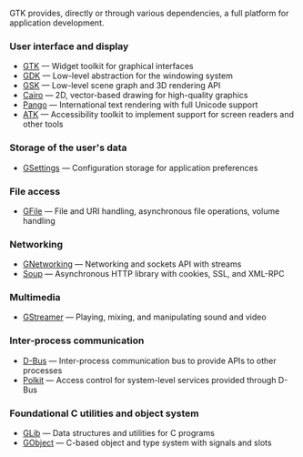 ---
---

GTK provides, directly or through various dependencies, a full platform for
application development.

### User interface and display

 - [GTK](https://developer.gnome.org/gtk/unstable/) — Widget toolkit for graphical interfaces
 - [GDK](https://developer.gnome.org/gdk/unstable/) — Low-level abstraction for the windowing system
 - [GSK](https://developer.gnome.org/gsk/unstable/) — Low-level scene graph and 3D rendering API
 - [Cairo](https://developer.gnome.org/cairo/stable/) — 2D, vector-based drawing for high-quality graphics
 - [Pango](https://developer.gnome.org/pango/stable/) — International text rendering with full Unicode support
 - [ATK](https://developer.gnome.org/atk/stable/) — Accessibility toolkit to implement support for screen readers and other tools

### Storage of the user's data

 - [GSettings](https://developer.gnome.org/gio/stable/GSettings.html) — Configuration storage for application preferences

### File access

 - [GFile](https://developer.gnome.org/gio/stable/GFile.html) — File and URI handling, asynchronous file operations, volume handling

### Networking

 - [GNetworking](https://developer.gnome.org/gio/stable/highlevel-socket.html) — Networking and sockets API with streams
 - [Soup](https://developer.gnome.org/libsoup/stable/) — Asynchronous HTTP library with cookies, SSL, and XML-RPC

### Multimedia

 - [GStreamer](https://developer.gnome.org/gstreamer-libs/stable/) — Playing, mixing, and manipulating sound and video

### Inter-process communication

 - [D-Bus](https://developer.gnome.org/gio/stable/gdbus-convenience.html) — Inter-process communication bus to provide APIs to other processes
 - [Polkit](https://www.freedesktop.org/software/polkit/docs/latest/) — Access control for system-level services provided through D-Bus

### Foundational C utilities and object system

 - [GLib](https://developer.gnome.org/glib/stable/) — Data structures and utilities for C programs
 - [GObject](https://developer.gnome.org/gobject/stable/) — C-based object and type system with signals and slots
